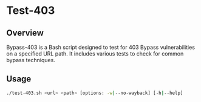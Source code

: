 # Test-403
## Overview

Bypass-403 is a Bash script designed to test for 403 Bypass vulnerabilities on a specified URL path. It includes various tests to check for common bypass techniques.

## Usage

```bash
./test-403.sh <url> <path> [options: -w|--no-wayback] [-h|--help]
